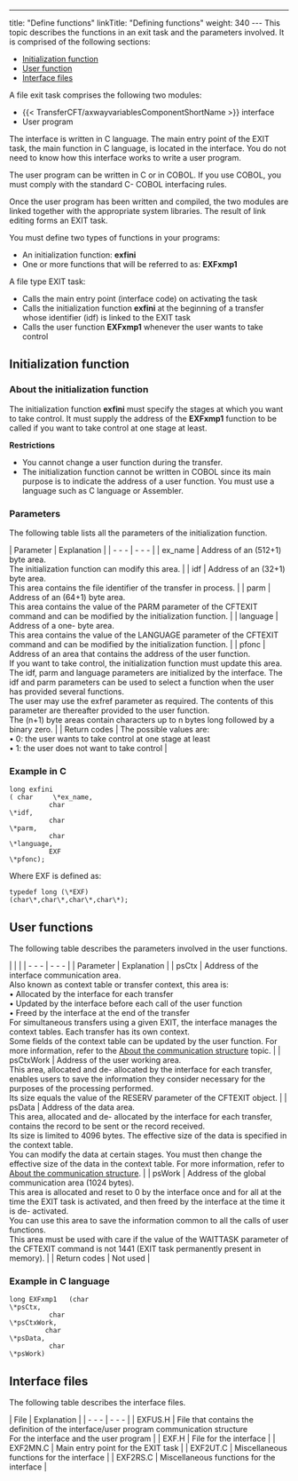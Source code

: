 ---
title: "Define  functions"
linkTitle: "Defining functions"
weight: 340
--- This topic describes the functions in an exit task and the parameters
involved. It is comprised of the following sections:

- [Initialization
    function](#Initialization_Function)
- [User
    function](#User_function_s_)
- [Interface
    files](#Interface_Files)

A file exit task comprises the following two modules:

- {{< TransferCFT/axwayvariablesComponentShortName >}} interface
- User program

The interface is written in C language. The main entry point of the
EXIT task, the main function in C language, is located in the interface.
You do not need to know how this interface works to write a user program.

The user program can be written in C or in COBOL. If you use COBOL,
you must comply with the standard C- COBOL interfacing rules.

Once the user program has been written and compiled, the two modules
are linked together with the appropriate system libraries. The result
of link editing forms an EXIT task.

You must define two types of functions in your programs:

- An initialization
    function: **exfini**
- One or more functions
    that will be referred to as: **EXFxmp1**

A file type EXIT task:

- Calls the main
    entry point (interface code) on activating the task
- Calls the initialization
    function **exfini** at the beginning of a transfer whose identifier
    (idf) is linked to the EXIT task
- Calls the user
    function **EXFxmp1** whenever the user wants to take control

<span id="Initialization_Function"></span>

## Initialization function

### About the initialization function

The initialization function **exfini** must specify the stages at
which you want to take control. It must supply the address of the **EXFxmp1**
function to be called if you want to take control at one stage at least.

****Restrictions****

- You cannot change a user function during the transfer.
- The initialization function cannot be written in COBOL since its main
    purpose is to indicate the address of a user function. You must use a
    language such as C language or Assembler.

### Parameters

The following table lists all the parameters of the initialization function.

| Parameter | Explanation |
| - - - | - - - |
| ex_name | Address of an (512+1) byte area.<br/> The initialization function can modify this area. |
| idf | Address of an (32+1) byte area.<br/> This area contains the file identifier of the transfer in process. |
| parm | Address of an (64+1) byte area.<br/> This area contains the value of the PARM parameter of the CFTEXIT command and can be modified by the initialization function. |
| language | Address of a one- byte area.<br/> This area contains the value of the LANGUAGE parameter of the CFTEXIT command and can be modified by the initialization function. |
| pfonc | Address of an area that contains the address of the user function.<br/> If you want to take control, the initialization function must update this area. The idf, parm and language parameters are initialized by the interface. The idf and parm parameters can be used to select a function when the user has provided several functions.<br/> The user may use the exfref parameter as required. The contents of this parameter are thereafter provided to the user function.<br/> The (n+1) byte areas contain characters up to n bytes long followed by a binary zero. |
| Return codes | The possible values are:<br/> • 0: the user wants to take control at one stage at least<br/> • 1: the user does not want to take control |

### Example in C

```
long exfini
( char     \*ex_name,
          char    
\*idf,
          char    
\*parm,
          char    
\*language,
          EXF    
\*pfonc);
```

Where EXF is defined as:

```
typedef long (\*EXF)
(char\*,char\*,char\*,char\*);
```
<span id="User_function_s_"></span>

## User functions

The following table describes the parameters involved in the user functions.

|   |   |
| - - - | - - - |
| Parameter | Explanation |
| psCtx | Address of the interface communication area.<br/> Also known as context table or transfer context, this area is:<br/> • Allocated by the interface for each transfer<br/> • Updated by the interface before each call of the user function<br/> • Freed by the interface at the end of the transfer<br/> For simultaneous transfers using a given EXIT, the interface manages the context tables. Each transfer has its own context.<br/> Some fields of the context table can be updated by the user function. For more information, refer to the [About the communication structure](../file_exit_communication_area_) topic.  |
| psCtxWork | Address of the user working area.<br/> This area, allocated and de- allocated by the interface for each transfer, enables users to save the information they consider necessary for the purposes of the processing performed.<br/> Its size equals the value of the RESERV parameter of the CFTEXIT object. |
| psData | Address of the data area.<br/> This area, allocated and de- allocated by the interface for each transfer, contains the record to be sent or the record received.<br/> Its size is limited to 4096 bytes. The effective size of the data is specified in the context table.<br/> You can modify the data at certain stages. You must then change the effective size of the data in the context table. For more information, refer to [About the communication structure](../file_exit_communication_area_). |
| psWork | Address of the global communication area (1024 bytes).<br/> This area is allocated and reset to 0 by the interface once and for all at the time the EXIT task is activated, and then freed by the interface at the time it is de- activated.<br/> You can use this area to save the information common to all the calls of user functions.<br/> This area must be used with care if the value of the WAITTASK parameter of the CFTEXIT command is not 1441 (EXIT task permanently present in memory). |
| Return codes | Not used |

### Example in C language

```
long EXFxmp1   (char
\*psCtx,
          char
\*psCtxWork,
         char
\*psData,
          char
\*psWork)
```
<span id="Interface_Files"></span>

## Interface files

The following table describes the interface files.

| File | Explanation |
| - - - | - - - |
| EXFUS.H | File that contains the definition of the interface/user program communication structure<br /> For the interface and the user program  |
| EXF.H  | File for the interface  |
| EXF2MN.C  | Main entry point for the EXIT task  |
| EXF2UT.C | Miscellaneous functions for the interface  |
| EXF2RS.C | Miscellaneous functions for the interface |

